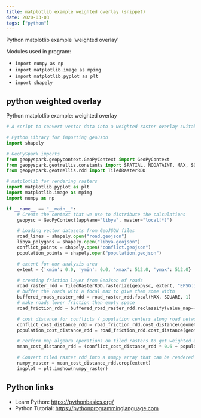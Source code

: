 ```yaml
---
title: matplotlib example weighted overlay (snippet)
date: 2020-03-03
tags: ["python"]
---
```

Python matplotlib example 'weighted overlay'


Modules used in program: 
* `import numpy as np`
* `import matplotlib.image as mpimg`
* `import matplotlib.pyplot as plt`
* `import shapely`

## python weighted overlay

Python matplotlib example: weighted overlay

```python
# A script to convert vector data into a weighted raster overlay suitability map for prioritizing Libyan refugee camps locations.

# Python Library for importing geoJson
import shapely

# GeoPySpark imports
from geopyspark.geopycontext.GeoPyContext import GeoPyContext
from geopyspark.geotrellis.constants import SPATIAL, NODATAINT, MAX, SQUARE
from geopyspark.geotrellis.rdd import TiledRasterRDD

# matplotlib for rendering rasters
import matplotlib.pyplot as plt
import matplotlib.image as mpimg
import numpy as np

if __name__ == "__main__":
    # Create the context that we use to distribute the calculations
    geopysc = GeoPyContext(appName="libya", master="local[*]")

    # Loading vector datasets from GeoJSON files
    road_lines = shapely.open("road.geojson")
    libya_polygons = shapely.open("libya.geojson")
    conflict_points = shapely.open("conflict.geojson")
    population_points = shapely.open("population.geojson")

    # extent for our analysis area
    extent = {'xmin': 0.0, 'ymin': 0.0, 'xmax': 512.0, 'ymax': 512.0}

    # creating friction layer from GeoJson of roads
    road_raster_rdd = TiledRasterRDD.rasterize(geopysc, extent, "EPSG:3857", cols=256, rows=256, fill_value=1)
    # buffer the roads with a focal max to give them some width
    buffered_roads_raster_rdd = road_raster_rdd.focal(MAX, SQUARE, 1)
    # make roads lower friction than empty space
    road_friction_rdd = buffered_road_raster_rdd.reclassify(value_map={NODATAINT: 10, 1: 1}, value_type=int)

    # cost distance for conflicts / population centers along road network
    conflict_cost_distance_rdd = road_friction_rdd.cost_distance(geometries=conflict_points, max_distance=50000)
    population_cost_distance_rdd = road_friction_rdd.cost_distance(geometries=population_points, max_distance=50000)

    # Perform map algebra operations on tiled rasters to get weighted average
    mean_cost_distance_rdd = (conflict_cost_distance_rdd * 0.6 + population_cost_distance_rdd * 0.4)

    # Convert tiled raster rdd into a numpy array that can be rendered
    numpy_raster = mean_cost_distance_rdd.crop(extent)
    imgplot = plt.imshow(numpy_raster)


```

## Python links

- Learn Python: https://pythonbasics.org/
- Python Tutorial: https://pythonprogramminglanguage.com
